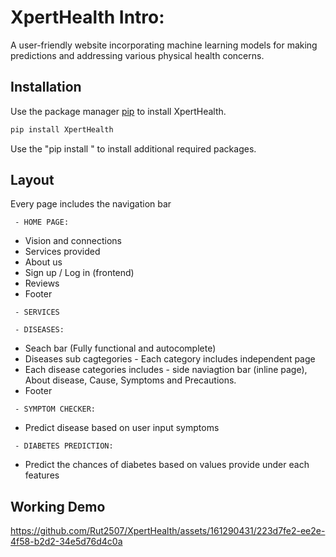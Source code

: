 # XpertHealth Intro: 

A user-friendly website incorporating machine learning models for making predictions and addressing various physical health concerns.

## Installation

Use the package manager [pip](https://pip.pypa.io/en/stable/) to install XpertHealth.

```bash
pip install XpertHealth
```

Use the "pip install <package-name>" to install additional required packages.

## Layout

Every page includes the navigation bar

``` 
 - HOME PAGE: 
```
- Vision and connections
- Services provided
- About us 
- Sign up / Log in (frontend)
- Reviews
- Footer

``` 
 - SERVICES
```

``` 
 - DISEASES:
```
- Seach bar (Fully functional and autocomplete)
- Diseases sub cagtegories
           - Each category includes independent page 
- Each disease categories includes - side naviagtion bar (inline page), About disease, Cause, Symptoms and Precautions. 
- Footer

``` 
 - SYMPTOM CHECKER:
```
- Predict disease based on user input symptoms 

``` 
 - DIABETES PREDICTION:
```
- Predict the chances of diabetes based on values provide under each features 


## Working Demo

https://github.com/Rut2507/XpertHealth/assets/161290431/223d7fe2-ee2e-4f58-b2d2-34e5d76d4c0a


